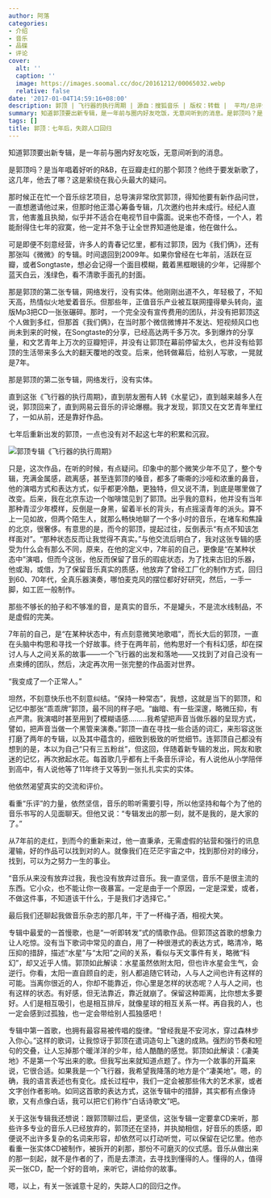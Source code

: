 ```yaml
---
author: 阿落
categories:
- 介绍
- 音乐
- 品碟
- 评论
cover:
  alt: ''
  caption: ''
  image: https://images.soomal.cc/doc/20161212/00065032.webp
  relative: false
date: '2017-01-04T14:59:16+08:00'
description: 郭顶 | 飞行器的执行周期 | 源自：搜狐音乐 | 版权：转载 |  平均/总评分：10.00/10
summary: 知道郭顶要出新专辑，是一年前与圈内好友吃饭，无意间听到的消息。是郭顶吗？是当年唱着好听的R&B，在豆瓣走红的那个郭顶？他终于要发新歌了，这几年，他去了哪？这是萦绕在我心头最大的疑问。
tags: []
title: 郭顶：七年后，失踪人口回归
---
```


知道郭顶要出新专辑，是一年前与圈内好友吃饭，无意间听到的消息。

是郭顶吗？是当年唱着好听的R&B，在豆瓣走红的那个郭顶？他终于要发新歌了，这几年，他去了哪？这是萦绕在我心头最大的疑问。

那时候正在忙一个音乐综艺项目，总导演非常欣赏郭顶，得知他要有新作品问世，一直想邀请他过来，但那时他正潜心筹备专辑，几次邀约也并未成行。经纪人直言，他害羞且执拗，似乎并不适合在电视节目中露面。说来也不奇怪，一个人，若能耐得住七年的寂寞，他一定并不急于让全世界知道他是谁，他在做什么。

可是即便不刻意经营，许多人的青春记忆里，都有过郭顶，因为《我们俩》，还有那张叫《微微》的专辑。时间退回到2009年。如果你曾经在七年前，活跃在豆瓣，或者Songtaste，想必会记得一个面目模糊，戴着黑框眼镜的少年，记得那个蓝天白云，浅绿色，看不清歌手面孔的封面。

那是郭顶的第二张专辑，网络发行，没有实体。他刚刚出道不久，年轻极了，不知天高，热情似火地爱着音乐。但那些年，正值音乐产业被互联网撞得晕头转向，盗版Mp3把CD一张张碾碎。那时，一个完全没有宣传费用的团队，并没有把郭顶这个人做到多红，但那首《我们俩》，在当时那个微信微博并不发达、短视频风口也尚未到来的时候，在Songtaste的分享，已经高达两千多万次。多到爆炸的分享量，和文艺青年上万次的豆瓣短评，并没有让郭顶在幕前停留太久，也并没有给郭顶的生活带来多么大的翻天覆地的改变。后来，他转做幕后，给别人写歌，一晃就是7年。

那是郭顶的第二张专辑，网络发行，没有实体。

直到这张《飞行器的执行周期》，直到朋友圈有人转《水星记》，直到越来越多人在说，郭顶回来了，直到网易云音乐的评论爆棚。我才发现，郭顶又在文艺青年里红了，一如从前，还是靠好作品。

七年后重新出发的郭顶，一点也没有对不起这七年的积累和沉寂。

![郭顶专辑《飞行器的执行周期》](https://images.soomal.cc/doc/20161212/00065030.webp)







只是，这次作品，在听的时候，有点疑问。印象中的那个微笑少年不见了，整个专辑，充满金属感，疏离感，甚至连郭顶的嗓音，都多了嘶嘶的沙哑和浓重的鼻音，他的演唱方式和表达方式，似乎都更冷酷，更独特，但又说不清，到底是哪里做了改变。后来，我在北京东边一个咖啡馆见到了郭顶。出乎我的意料，他并没有当年那种青涩少年模样，反倒是一身黑，留着半长的背头，有点摇滚青年的派头。算不上一见如故，但两个陌生人，就那么畅快地聊了一个多小时的音乐，在堵车和焦躁的北京，很奢侈。有意思的是，而今的郭顶，提起过往，反倒表示“有点不知该怎样面对”。“那种状态反而让我觉得不真实。”与他交流后明白了，我对这张专辑的感受为什么会有那么不同，原来，在他的定义中，7年前的自己，更像是“在某种状态中”演唱，但而今这张，他反而保留了音乐的瑕疵状态，为了找来古旧的乐器，他或淘，或借，为了保留音乐真实的质感，他放弃了曾经工厂化的制作方式，回归到60、70年代，全真乐器演奏，哪怕麦克风的摆位都好好研究，然后，一手一脚，如工匠一般制作。

那些不够长的拍子和不够准的音，是真实的音乐，不是罐头，不是流水线制品，不是虚假的完美。

7年前的自己，是“在某种状态中，有点刻意微笑地歌唱”，而长大后的郭顶，一直在头脑中构思和寻找一个好故事。终于在两年前，他构思好一个有科幻感，却在探讨人与人之间关系的故事――一个飞行器的出发和落地――又找到了对自己没有一点束缚的团队，然后，决定再次用一张完整的作品面对世界。

“我变成了一个正常人。”

坦然，不刻意快乐也不刻意纠结。“保持一种常态”，我想，这就是当下的郭顶，和记忆中那张“乖乖牌”郭顶，最不同的样子吧。“幽暗、有一些深邃，略微压抑，有点严肃。我演唱时甚至用到了模糊语感………我希望把声音当做乐器的呈现方式，譬如，把声音当做一个黑管来演奏。”郭顶一直在寻找一些合适的词汇，来形容这张打磨了两年的专辑，以及其中蕴含的，细致到极致的听觉细节。连郭顶自己都没有想到的是，本以为自己“只有三五粉丝”，但这回，伴随着新专辑的发出，网友和歌迷的记忆，再次掀起水花。每首歌几乎都有上千条音乐评论，有人说他从小学陪伴到高中，有人说他等了11年终于又等到一张扎扎实实的实体。

他依然渴望真实的交流和评价。

看重“乐评”的力量，依然坚信，音乐的聆听需要引导，所以他坚持和每个为了他的音乐书写的人见面聊天。但他又说：“专辑发出的那一刻，就不是我的，是大家的了。”

从7年前的走红，到而今的重新来过，他一直秉承，无需虚假的钻营和强行的讯息灌输，好的作品可以找到对的人。就像我们在茫茫宇宙之中，找到那份对的缘分，找到，可以为之努力一生的事业。

“音乐从来没有放弃过我，我也没有放弃过音乐。我一直坚信，音乐不是很主流的东西。它小众，也不能让你一夜暴富。一定是由于一个原因，一定是深爱，或者，不做这件事，不知道该干什么，于是我们才选择它。”

最后我们还聊起我做音乐杂志的那几年，干了一杯梅子酒，相视大笑。

专辑中最爱的一首慢歌，也是“一听即转发”式的情歌作品。但郭顶这首歌的想象力让人吃惊。没有当下歌词中常见的直白，用了一种很港式的表达方式，略清冷，略压抑的措辞，描述“水星”与“太阳”之间的关系，看似与天文事件有关，略微“科幻”，却又近乎人情。郭顶如此解读：水星虽然依附太阳，但也许水星会生气，会逆行。你看，太阳一直自顾自的走，别人都追随它转动，人与人之间也许有这样的可能。当离你很近的人，你却不能靠近，你心里是怎样的状态呢？人与人之间，也有这样的状态。有好感，但无法靠近，靠近就崩了。保留这种距离，比你想太多要好。人们是相互吸引，也是相互排斥，就像星球的相互关系一样。再自我的人，也一定会感到过孤独，也一定会带给别人孤独感吧！

专辑中第一首歌，也拥有最容易被传唱的旋律。“曾经我是不安河水，穿过森林步入你心。”这样的歌词，让我惊讶于郭顶在遣词造句上飞速的成熟。强烈的节奏和短句的交叠，让人忘掉那个暖洋洋的少年，给人酷酷的感觉。郭顶如此解读：《凄美地》不是第一个写出来的歌。但我写出来就知道点题了。作为一个故事的开篇来说，它很合适。如果我是一个飞行器，我希望我降落的地方是个“凄美地”。嗯，的确，我的语言表述也有变化。成长过程中，我们一定会被那些伟大的艺术家，或者文字创作者影响。如同这首歌的表达方式，这张专辑中的措辞，其实都有点像诗歌，又有点像白话，我可以把它们称作“白话诗歌文”吧。

关于这张专辑我还想说：跟郭顶聊过后，更坚信，这张专辑一定要拿CD来听，那些许多专业的音乐人已经放弃的，郭顶还在坚持，并执拗相信，好音乐的质感，即便说不出许多复杂的名词来形容，却依然可以打动听觉，可以保留在记忆里。他亦看重一张实体CD被制作，被拆开的刹那，那份不可磨灭的仪式感。音乐从做出来的那一刻起，就不是作者的了，而是去漂流，去寻找到懂得的人。懂得的人，值得买一张CD，配一个好的音响，来听它，讲给你的故事。

嗯，以上，有关一张诚意十足的，失踪人口的回归之作。
